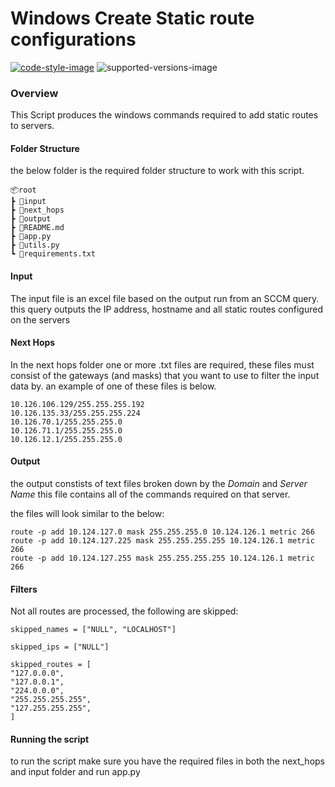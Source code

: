 # Windows Create Static route configurations

[![code-style-image]][code-style]
![supported-versions-image]

### Overview

This Script produces the windows commands required to add static routes to servers.

#### Folder Structure

the below folder is the required folder structure to work with this script.

```
📦root
┣ 📂input
┣ 📂next_hops
┣ 📂output
┣ 📜README.md
┣ 📜app.py
┣ 📜utils.py
┗ 📜requirements.txt
```

#### Input

The input file is an excel file based on the output run from an SCCM query. this query outputs the IP address, hostname and all static routes configured on the servers

#### Next Hops

In the next hops folder one or more .txt files are required, these files must consist of the gateways (and masks) that you want to use to filter the input data by. an example of one of these files is below.

```
10.126.106.129/255.255.255.192
10.126.135.33/255.255.255.224
10.126.70.1/255.255.255.0
10.126.71.1/255.255.255.0
10.126.12.1/255.255.255.0
```

#### Output

the output constists of text files broken down by the <i>Domain</i> and <i>Server Name</i> this file contains all of the commands required on that server.

the files will look similar to the below:

```
route -p add 10.124.127.0 mask 255.255.255.0 10.124.126.1 metric 266
route -p add 10.124.127.225 mask 255.255.255.255 10.124.126.1 metric 266
route -p add 10.124.127.255 mask 255.255.255.255 10.124.126.1 metric 266
```

#### Filters

Not all routes are processed, the following are skipped:

```
skipped_names = ["NULL", "LOCALHOST"]

skipped_ips = ["NULL"]

skipped_routes = [
"127.0.0.0",
"127.0.0.1",
"224.0.0.0",
"255.255.255.255",
"127.255.255.255",
]
```

#### Running the script

to run the script make sure you have the required files in both the next_hops and input folder and run app.py

[code-style-image]: https://img.shields.io/badge/code%20style-black-000000.svg
[code-style]: https://github.com/psf/black
[supported-versions-image]: https://img.shields.io/badge/python-3.6%20%7C%203.7%20%7C%203.8%20%7C%203.9-blue.svg
